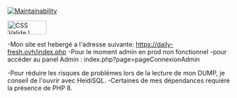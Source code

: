[![Maintainability](https://api.codeclimate.com/v1/badges/c09ad463a1e424e64812/maintainability)](https://codeclimate.com/github/DamienM-dev/Projet-final/maintainability)

<p>
<a href="http://jigsaw.w3.org/css-validator/check/referer">
    <img style="border:0;width:88px;height:31px"
        src="http://jigsaw.w3.org/css-validator/images/vcss-blue"
        alt="CSS Valide !" />
    </a>
</p>

-Mon site est hebergé a l'adresse suivante: https://daily-fresh.ovh/index.php
-Pour le moment admin en prod non fonctionnel 
-pour accéder au panel Admin : index.php?page=pageConnexionAdmin

-Pour réduire les risques de problémes lors de la lecture de mon DUMP, je conseil de l'ouvrir avec HeidiSQL.
-Certaines de mes dépendances requiére la présence de PHP 8.